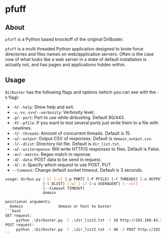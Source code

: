 # pfuff

## About
`pfuff` is a Python based knockoff of the original DirBuster.

`pfuff` is a multi threaded Python application designed to brute force directories
 and files names on web/application servers. Often is the case now of what looks
 like a web server in a state of default installation is actually not,
 and has pages and applications hidden within.



## Usage

`BirDuster` has the following flags and options (which you can see with the `-h`
flag):

* `-h`/`--help`: Show help and exit.
* `-v`,`-vv`,`-vvv`/`--verbosity`: Verbosity level.
* `-p`/`--port`: Port to use while dirbusting. Default 80/443.
* `-P`/`--pfile`: If you want to test several ports just write them to a file with newlines.
* `-t`/`--threads`: Amount of concurrent threads. Default is 15.
* `-o`/`--output`: Output CSV of responses. Default is `domain_output.csv`.
* `-l`/`--dlist`: Directory list file. Default is `dir_list.txt`.
* `-w`/`--writereponse`: Will write HTTP/S responses to files. Default is False.
* `-mr`/`--matchs`: Regex match in reponse.
* `-d`/`--data`: POST data to be send in request.
* `-X`/`--X`: Specify which request to use POST, PUT
* `--timeout`: Change default socket timeout. Default is 3 seconds.

```bash
usage: dirbus.py [-h] [-v] [-p PORT] [-P PFILE] [-t THREADS] [-o OUTPUT]
                 [-l DLIST] [-w] [-i] [-u USERAGENT] [--ssl]
                 [--timeout TIMEOUT]
                 domain

positional arguments:
  domain                domain or host to buster
```bash
GET request:
     python .\BirDuster.py -l .\dir_list2.txt -t 10 http://192.168.43.38/mutillidae/index.php?page=fuzz -mr "logged"        
POST request:
     python .\BirDuster.py -l .\dir_list2.txt -t 40 -X POST http://192.168.43.38/mutillidae/index.php?page=login.php -d "{'username':'sdsd','password':'fuzz','login-php-submit-button':'Login'}" -mr "logged"
``
